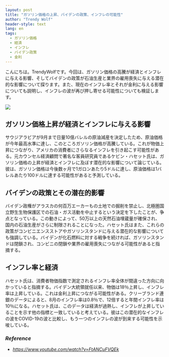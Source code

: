 ```yaml
---
layout: post
title: "ガソリン価格の上昇、バイデンの政策、インフレの可能性"
author: "Trendy Wolf"
header-style: text
lang: en
tags:
  - ガソリン価格
  - 経済
  - インフレ
  - バイデン政策
  - 金利
---
```


こんにちは。TrendyWolfです。今回は、ガソリン価格の高騰が経済とインフレに与える影響、そしてバイデンの政策が石油生産と業界の雇用喪失に与える潜在的な影響について探ります。また、現在のインフレ率とそれが金利に与える影響についても説明し、インフレの波が再び押し寄せる可能性についても検証します。

<img
    src="https://i.ytimg.com/vi/FtANCuFVQEk/hqdefault.jpg"
/>


## ガソリン価格上昇が経済とインフレに与える影響
サウジアラビアが9月まで日量10億バレルの原油減産を決定したため、原油価格が今年最高水準に達し、このところガソリン価格が高騰している。これが物価上昇につながり、アメリカの消費者にさらなるインフレを引き起こす可能性がある。元カウンセル経済顧問で著名な客員研究員であるケビン・ハセット氏は、ガソリン価格の上昇が経済とインフレに及ぼす潜在的な影響について論じている。彼は、ガソリン価格は今後数ヶ月で1ガロンあたり5ドルに達し、原油価格は1バレルあたり100ドルに達する可能性があると予測している。

## バイデンの政策とその潜在的影響
バイデン政権がアラスカの何百万エーカーもの土地での掘削を禁止し、北極圏国立野生生物保護区での石油・ガス活動を中止するという決定を下したことが、争点となっている。この動きによって、50万以上の天然石油埋蔵量が確保され、国内の石油生産がさらに制限されることになった。ハセット氏はまた、これらの政策がコンビニエンスストアやガソリンスタンドに与える潜在的な影響についても強調している。バイデンが化石燃料に対する戦争を続ければ、ガソリンスタンドは閉鎖され、コンビニの閉鎖や業界の雇用喪失につながる可能性があると指摘する。

## インフレ率と経済
ハセット氏は、消費者物価指数で測定されるインフレ率全体が間違った方向に向かっていると指摘する。バイデン大統領就任以来、物価は18％上昇し、インフレ率は上昇している。これは金利上昇につながる可能性がある。クリーブランド連銀のデータによると、8月のインフレ率は0.8％で、12倍すると年間インフレ率は10％になる。ハセット氏は、このデータは経済が過熱し、インフレが上昇していることを示す他の指標と一致していると考えている。彼はこの潜在的なインフレの波をCOVID-19の波と比較し、もう一つのインフレの波が到来する可能性を示唆している。


### _Reference_
- _https://www.youtube.com/watch?v=FtANCuFVQEk_

